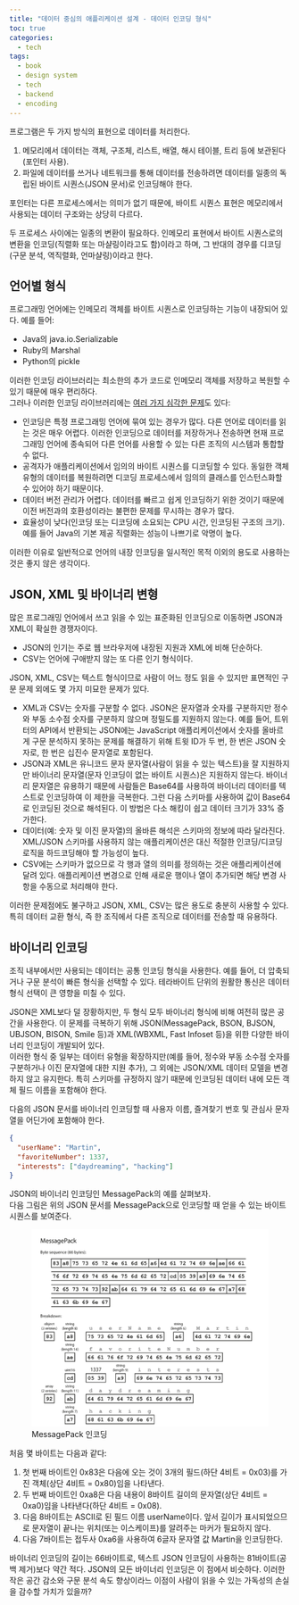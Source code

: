 ```yaml
---
title: "데이터 중심의 애플리케이션 설계 - 데이터 인코딩 형식"
toc: true
categories:
  - tech
tags:
  - book
  - design system
  - tech
  - backend
  - encoding
---
```


프로그램은 두 가지 방식의 표현으로 데이터를 처리한다.

1. 메모리에서 데이터는 객체, 구조체, 리스트, 배열, 해시 테이블, 트리 등에 보관된다(포인터 사용).
2. 파일에 데이터를 쓰거나 네트워크를 통해 데이터를 전송하려면 데이터를 일종의 독립된 바이트 시퀀스(JSON 문서)로 인코딩해야 한다.

포인터는 다른 프로세스에서는 의미가 없기 때문에, 바이트 시퀀스 표현은 메모리에서 사용되는 데이터 구조와는 상당히 다르다.

두 프로세스 사이에는 일종의 변환이 필요하다. 인메모리 표현에서 바이트 시퀀스로의 변환을 인코딩(직렬화 또는 마샬링이라고도 함)이라고 하며, 그 반대의 경우를 디코딩(구문 분석, 역직렬화, 언마샬링)이라고 한다.

## 언어별 형식

프로그래밍 언어에는 인메모리 객체를 바이트 시퀀스로 인코딩하는 기능이 내장되어 있다.
예를 들어:

- Java의 java.io.Serializable
- Ruby의 Marshal
- Python의 pickle

이러한 인코딩 라이브러리는 최소한의 추가 코드로 인메모리 객체를 저장하고 복원할 수 있기 때문에 매우 편리하다.  
그러나 이러한 인코딩 라이브러리에는 <u>여러 가지 심각한 문제</u>도 있다:

- 인코딩은 특정 프로그래밍 언어에 묶여 있는 경우가 많다. 다른 언어로 데이터를 읽는 것은 매우 어렵다. 이러한 인코딩으로 데이터를 저장하거나 전송하면 현재 프로그래밍 언어에 종속되어 다른 언어를 사용할 수 있는 다른 조직의 시스템과 통합할 수 없다.
- 공격자가 애플리케이션에서 임의의 바이트 시퀀스를 디코딩할 수 있다. 동일한 객체 유형의 데이터를 복원하려면 디코딩 프로세스에서 임의의 클래스를 인스턴스화할 수 있어야 하기 때문이다.
- 데이터 버전 관리가 어렵다. 데이터를 빠르고 쉽게 인코딩하기 위한 것이기 때문에 이전 버전과의 호환성이라는 불편한 문제를 무시하는 경우가 많다.
- 효율성이 낮다(인코딩 또는 디코딩에 소요되는 CPU 시간, 인코딩된 구조의 크기). 예를 들어 Java의 기본 제공 직렬화는 성능이 나쁘기로 악명이 높다.

이러한 이유로 일반적으로 언어의 내장 인코딩을 일시적인 목적 이외의 용도로 사용하는 것은 좋지 않은 생각이다.

## JSON, XML 및 바이너리 변형

많은 프로그래밍 언어에서 쓰고 읽을 수 있는 표준화된 인코딩으로 이동하면 JSON과 XML이 확실한 경쟁자이다.

- JSON의 인기는 주로 웹 브라우저에 내장된 지원과 XML에 비해 단순하다.
- CSV는 언어에 구애받지 않는 또 다른 인기 형식이다.

JSON, XML, CSV는 텍스트 형식이므로 사람이 어느 정도 읽을 수 있지만 표면적인 구문 문제 외에도 몇 가지 미묘한 문제가 있다.

- XML과 CSV는 숫자를 구분할 수 없다. JSON은 문자열과 숫자를 구분하지만 정수와 부동 소수점 숫자를 구분하지 않으며 정밀도를 지원하지 않는다. 예를 들어, 트위터의 API에서 반환되는 JSON에는 JavaScript 애플리케이션에서 숫자를 올바르게 구문 분석하지 못하는 문제를 해결하기 위해 트윗 ID가 두 번, 한 번은 JSON 숫자로, 한 번은 십진수 문자열로 포함된다.
- JSON과 XML은 유니코드 문자 문자열(사람이 읽을 수 있는 텍스트)을 잘 지원하지만 바이너리 문자열(문자 인코딩이 없는 바이트 시퀀스)은 지원하지 않는다. 바이너리 문자열은 유용하기 때문에 사람들은 Base64를 사용하여 바이너리 데이터를 텍스트로 인코딩하여 이 제한을 극복한다. 그런 다음 스키마를 사용하여 값이 Base64로 인코딩된 것으로 해석된다. 이 방법은 다소 해킹이 쉽고 데이터 크기가 33% 증가한다.
- 데이터(예: 숫자 및 이진 문자열)의 올바른 해석은 스키마의 정보에 따라 달라진다. XML/JSON 스키마를 사용하지 않는 애플리케이션은 대신 적절한 인코딩/디코딩 로직을 하드코딩해야 할 가능성이 높다.
- CSV에는 스키마가 없으므로 각 행과 열의 의미를 정의하는 것은 애플리케이션에 달려 있다. 애플리케이션 변경으로 인해 새로운 행이나 열이 추가되면 해당 변경 사항을 수동으로 처리해야 한다.

이러한 문제점에도 불구하고 JSON, XML, CSV는 많은 용도로 충분히 사용할 수 있다. 특히 데이터 교환 형식, 즉 한 조직에서 다른 조직으로 데이터를 전송할 때 유용하다.

## 바이너리 인코딩

조직 내부에서만 사용되는 데이터는 공통 인코딩 형식을 사용한다.
예를 들어, 더 압축되거나 구문 분석이 빠른 형식을 선택할 수 있다. 테라바이트 단위의 원활한 통신은 데이터 형식 선택이 큰 영향을 미칠 수 있다.

JSON은 XML보다 덜 장황하지만, 두 형식 모두 바이너리 형식에 비해 여전히 많은 공간을 사용한다. 이 문제를 극복하기 위해 JSON(MessagePack, BSON, BJSON, UBJSON, BISON, Smile 등)과 XML(WBXML, Fast Infoset 등)을 위한 다양한 바이너리 인코딩이 개발되어 있다.  
이러한 형식 중 일부는 데이터 유형을 확장하지만(예를 들어, 정수와 부동 소수점 숫자를 구분하거나 이진 문자열에 대한 지원 추가), 그 외에는 JSON/XML 데이터 모델을 변경하지 않고 유지한다. 특히 스키마를 규정하지 않기 때문에 인코딩된 데이터 내에 모든 객체 필드 이름을 포함해야 한다.

다음의 JSON 문서를 바이너리 인코딩할 때 사용자 이름, 즐겨찾기 번호 및 관심사 문자열을 어딘가에 포함해야 한다.

```json
{
  "userName": "Martin",
  "favoriteNumber": 1337,
  "interests": ["daydreaming", "hacking"]
}
```

JSON의 바이너리 인코딩인 MessagePack의 예를 살펴보자.  
다음 그림은 위의 JSON 문서를 MessagePack으로 인코딩할 때 얻을 수 있는 바이트 시퀀스를 보여준다.

<figure>
   <img src="/assets/images/2023-08/DDIA-Messagepack.png" alt="MessagePack"/>
   <figcaption>MessagePack 인코딩</figcaption>
</figure>

처음 몇 바이트는 다음과 같다:

1. 첫 번째 바이트인 0x83은 다음에 오는 것이 3개의 필드(하단 4비트 = 0x03)를 가진 객체(상단 4비트 = 0x80)임을 나타낸다.
2. 두 번째 바이트인 0xa8은 다음 내용이 8바이트 길이의 문자열(상단 4비트 = 0xa0)임을 나타낸다(하단 4비트 = 0x08).
3. 다음 8바이트는 ASCII로 된 필드 이름 userName이다. 앞서 길이가 표시되었으므로 문자열이 끝나는 위치(또는 이스케이프)를 알려주는 마커가 필요하지 않다.
4. 다음 7바이트는 접두사 0xa6을 사용하여 6글자 문자열 값 Martin을 인코딩한다.

바이너리 인코딩의 길이는 66바이트로, 텍스트 JSON 인코딩이 사용하는 81바이트(공백 제거)보다 약간 적다. JSON의 모든 바이너리 인코딩은 이 점에서 비슷하다. 이러한 작은 공간 감소와 구문 분석 속도 향상이라느 이점이 사람이 읽을 수 있는 가독성의 손실을 감수할 가치가 있을까?

